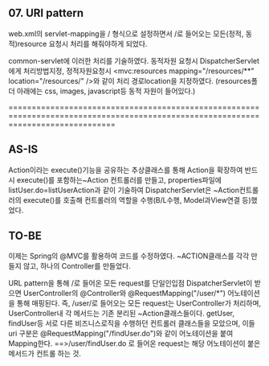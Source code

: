 ## 07. URI pattern

web.xml의 servlet-mapping을 / 형식으로 설정하면서
/로 들어오는 모든(정적, 동적)resource 요청시 처리를 해줘야하게 되었다.

common-servlet에 이러한 처리를 기술하였다.
동적자원 요청시 DispatcherServlet에게 처리방법지정,
정적자원요청시 <mvc:resources mapping="/resources/**" location="/resources/" />와 같이 처리 경로location을 지정하였다.
(resources폴더 아래에는 css, images, javascript등 동적 자원이 들어있다.)

===================================================================================================================================
## AS-IS
Action이라는 execute()기능을 공유하는 추상클래스를 통해
Action을 확장하여 반드시 execute()를 포함하는~Action 컨트롤러를 만들고,
properties파일에 listUser.do=listUserAction과 같이 기술하여 
DispatcherServlet은 ~Action컨트롤러의 execute()를 호출해 컨트롤러의 역할을 수행(B/L수행, Model과View연결 등)했었다. 

## TO-BE
이제는 Spring의 @MVC를 활용하여 코드를 수정하였다.
~ACTION클래스를 각각 만들지 않고, 하나의 Controller를 만들었다.

URL pattern을 통해 /로 들어온 모든 request를 단일인입점 DispatcherServlet이 받으면
UserController의 @Controller와 @RequestMapping("/user/*") 어노테이션을 통해 매핑된다. 
즉, /user/로 들어오는 모든 request는 UserController가 처리하며, UserController내 각 메서드는 기존 분리된 ~Action클래스들이다.
getUser, findUser등 서로 다른 비즈니스로직을 수행하던 컨트롤러 클래스들을 모았으며, 
이들 uri 구분은 @RequestMapping("/findUser.do")와 같이 어노테이션을 붙여 Mapping한다.
==>/user/findUser.do 로 들어온 request는 해당 어노테이션이 붙은 메서드가 컨트롤 하는 것.
